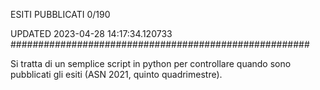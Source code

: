 ESITI PUBBLICATI 0/190 

UPDATED 2023-04-28 14:17:34.120733
######################################################

Si tratta di un semplice script in python per controllare quando sono pubblicati gli esiti (ASN 2021, quinto quadrimestre).

